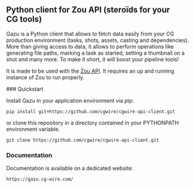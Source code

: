 ## Python client for Zou API (steroïds for your CG tools)

Gazu is a Python client that allows to fetch data easily from your CG production
environment (tasks, shots, assets, casting and dependencies). 
More than giving access to data, it allows to perform operations
like generating file paths, marking a task as started, setting a thumbnail on a
shot and many more. To make it short, it will boost your pipeline tools!

It is made to be used with the [Zou API](https://zou.cg-wire.com). It requires
an up and running instance of Zou to run properly.

### Quickstart

Install Gazu in your application environment via pip:

```
pip install git+https://github.com/cgwire/cgwire-api-client.git
```

or clone this repository in a directory contained in your PYTHONPATH
environment variable.

```
git clone https://github.com/cgwire/cgwire-api-client.git
```

### Documentation

Documentation is available on a dedicated website:

```
https://gazu.cg-wire.com/
```
